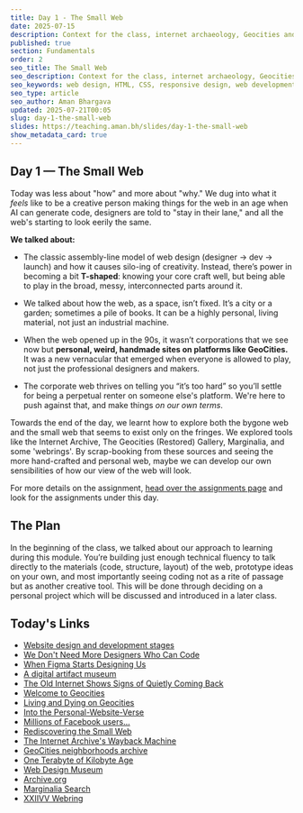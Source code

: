 ```yaml
---
title: Day 1 - The Small Web
date: 2025-07-15
description: Context for the class, internet archaeology, Geocities and nostalgia
published: true
section: Fundamentals
order: 2
seo_title: The Small Web
seo_description: Context for the class, internet archaeology, Geocities and nostalgia
seo_keywords: web design, HTML, CSS, responsive design, web development course, portfolio website
seo_type: article
seo_author: Aman Bhargava
updated: 2025-07-21T00:05
slug: day-1-the-small-web
slides: https://teaching.aman.bh/slides/day-1-the-small-web
show_metadata_card: true
---
```


## Day 1 — The Small Web

Today was less about "how" and more about "why." We dug into what it _feels_ like to be a creative person making things for the web in an age when AI can generate code, designers are told to "stay in their lane," and all the web's starting to look eerily the same.

**We talked about:**

- The classic assembly-line model of web design (designer → dev → launch) and how it causes silo-ing of creativity. Instead, there’s power in becoming a bit **T-shaped**: knowing your core craft well, but being able to play in the broad, messy, interconnected parts around it.
    
- We talked about how the web, as a space, isn’t fixed. It’s a city or a garden; sometimes a pile of books. It can be a highly personal, living material, not just an industrial machine.
    
- When the web opened up in the 90s, it wasn’t corporations that we see now but **personal, weird, handmade sites on platforms like GeoCities.** It was a new vernacular that emerged when everyone is allowed to play, not just the professional designers and makers.
    
- The corporate web thrives on telling you “it’s too hard” so you’ll settle for being a perpetual renter on someone else's platform. We're here to push against that, and make things _on our own terms_.

Towards the end of the day, we learnt how to explore both the bygone web and the small web that seems to exist only on the fringes. We explored tools like the Internet Archive, The Geocities (Restored) Gallery, Marginalia, and some 'webrings'. By scrap-booking from these sources and seeing the more hand-crafted and personal web, maybe we can develop our own sensibilities of how our view of the web will look. 

For more details on the assignment, [head over the assignments page](/web2025/assignments) and look for the assignments under this day.

## The Plan

In the beginning of the class, we talked about our approach to learning during this module. You’re building just enough technical fluency to talk directly to the materials (code, structure, layout) of the web, prototype ideas on your own, and most importantly seeing coding not as a rite of passage but as another creative tool. This will be done through deciding on a personal project which will be discussed and introduced in a later class.

## Today's Links

- [Website design and development stages](https://www.davidhodder.com/websitedesigndevelopmentstages/)
- [We Don't Need More Designers Who Can Code](https://hairyelefante.medium.com/we-dont-need-more-designers-who-can-code-b81483d2a0e6)
- [When Figma Starts Designing Us](https://designsystems.international/ideas/when-figma-starts-designing-us/)
- [A digital artifact museum](https://neal.fun/internet-artifacts/)
- [The Old Internet Shows Signs of Quietly Coming Back](https://cheapskatesguide.org/articles/old-internet-coming-back.html)
- [Welcome to Geocities](http://www.jstor.org/stable/10.2307/j.ctt1mtz55k.13)
- [Living and Dying on Geocities](https://archive.blogs.harvard.edu/digitalnatives/2009/04/26/living-and-dying-on-geocities/)
- [Into the Personal-Website-Verse](https://matthiasott.com/articles/into-the-personal-website-verse)
- [Millions of Facebook users...](https://qz.com/333313/milliions-of-facebook-users-have-no-idea-theyre-using-the-internet)
- [Rediscovering the Small Web](https://neustadt.fr/essays/the-small-web/)
- [The Internet Archive's Wayback Machine](https://web.archive.org/)
- [GeoCities neighborhoods archive](https://geocities.restorativland.org/)
- [One Terabyte of Kilobyte Age](https://oneterabyteofkilobyteage.tumblr.com/)
- [Web Design Museum](https://www.webdesignmuseum.org/all-websites)
- [Archive.org](https://archive.org/)
- [Marginalia Search](https://search.marginalia.nu/)
- [XXIIVV Webring](https://webring.xxiivv.com/)